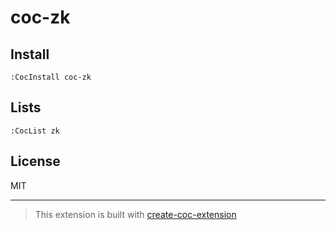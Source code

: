 # coc-zk

## Install

`:CocInstall coc-zk`

## Lists

`:CocList zk`

## License

MIT

---

> This extension is built with [create-coc-extension](https://github.com/fannheyward/create-coc-extension)
